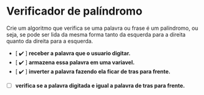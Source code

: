 # Verificador de palíndromo
Crie um algoritmo que verifica se uma palavra ou frase é um palíndromo, ou seja, se pode ser lida da mesma forma tanto da esquerda para a direita quanto da direita para a esquerda.

- [ ✔️ ] **receber a palavra que o usuario digitar.**
- [ ✔️ ] **armazena essa palavra em uma variavel.**
- [ ✔️ ] **inverter a palavra fazendo ela ficar de tras para frente.**
- [  ] **verifica se a palavra digitada e igual a palavra de tras para frente.**